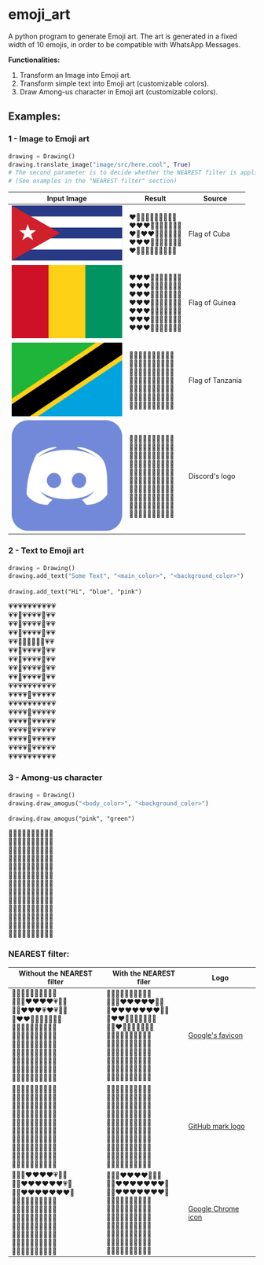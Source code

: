 # emoji_art
A python program to generate Emoji art. The art is generated in a fixed width of 10 emojis, in order to be compatible with WhatsApp Messages.

**Functionalities:**
1. Transform an Image into Emoji art.
2. Transform simple text into Emoji art (customizable colors).
3. Draw Among-us character in Emoji art (customizable colors).

## Examples:
### 1 - Image to Emoji art
```python
drawing = Drawing()
drawing.translate_image("image/src/here.cool", True)
# The second parameter is to decide whether the NEAREST filter is applied (applied by default).
# (See examples in the "NEAREST filter" section)
```
| Input Image  | Result | Source|
| ------------- | ------------- | ------------- |
| <img src="./examples/cuba.jpg" width="225"> |❤️💙💙💙💙💙💙💙💙💙<br>❤️❤️❤️🤍🤍🤍🤍🤍🤍🤍<br>❤️🤍❤️❤️💙💙💙💙💙💙<br>❤️❤️❤️🤍🤍🤍🤍🤍🤍🤍<br>❤️💙💙💙💙💙💙💙💙💙 | Flag of Cuba |
| <img src="./examples/guinea.png" width="225"> |❤️❤️❤️💛💛💛💛💚💚💚<br>❤️❤️❤️💛💛💛💛💚💚💚<br>❤️❤️❤️💛💛💛💛💚💚💚<br>❤️❤️❤️💛💛💛💛💚💚💚<br>❤️❤️❤️💛💛💛💛💚💚💚<br>❤️❤️❤️💛💛💛💛💚💚💚<br>❤️❤️❤️💛💛💛💛💚💚💚| Flag of Guinea |
| <img src="./examples/tanzania.png" width="225"> |💚💚💚💚💚💚💚💛🖤🖤<br>💚💚💚💚💚💛🖤🖤🖤💛<br>💚💚💚💚💛🖤🖤🖤💛💙<br>💚💚💚🖤🖤🖤🖤💙💙💙<br>💚💛🖤🖤🖤💛💙💙💙💙<br>💛🖤🖤🖤💛💙💙💙💙💙<br>🖤🖤💛💙💙💙💙💙💙💙| Flag of Tanzania |
| <img src="./examples/discord.jpg" width="225">|💜💜💜💜💜💜💜💜💜💜<br>💜💜💜💜💜💜💜💜💜💜<br>💜💜💜🤍💜💜🤍💜💜💜<br>💜💜🤍🤍🤍🤍🤍🤍💜💜<br>💜💜🤍🤍🤍🤍🤍🤍🤍💜<br>💜🤍🤍💜🤍💜💜🤍🤍💜<br>💜🤍🤍🤍🤍🤍🤍🤍🤍💜<br>💜💜🤍💜💜💜💜🤍💜💜<br>💜💜💜💜💜💜💜💜💜💜<br>💜💜💜💜💜💜💜💜💜💜|Discord's logo|

### 2 - Text to Emoji art
```python
drawing = Drawing()
drawing.add_text("Some Text", "<main_color>", "<background_color>")
```


`drawing.add_text("Hi", "blue", "pink")`

💗💗💗💗💗💗💗💗💗💗\
💗💗💙💗💗💗💗💙💗💗\
💗💗💙💗💗💗💗💙💗💗\
💗💗💙💗💗💗💗💙💗💗\
💗💗💙💙💙💙💙💙💗💗\
💗💗💙💗💗💗💗💙💗💗\
💗💗💙💗💗💗💗💙💗💗\
💗💗💙💗💗💗💗💙💗💗\
💗💗💙💗💗💗💗💙💗💗\
💗💗💗💗💗💗💗💗💗💗\
💗💗💗💗💙💗💗💗💗💗\
💗💗💗💗💗💗💗💗💗💗\
💗💗💗💗💙💗💗💗💗💗\
💗💗💗💗💙💗💗💗💗💗\
💗💗💗💗💙💗💗💗💗💗\
💗💗💗💗💙💗💗💗💗💗\
💗💗💗💗💙💗💗💗💗💗\
💗💗💗💗💗💗💗💗💗💗


### 3 - Among-us character
```python
drawing = Drawing()
drawing.draw_amogus("<body_color>", "<background_color>")
```

`drawing.draw_amogus("pink", "green")`

💚💚💚💚💚💚💚💚💚💚\
💚💚💚💚💗💗💗💗💚💚\
💚💚💚💗💗💗💗💗💗💚\
💚💚💚💗💗💙💙💙💙💚\
💚💗💗💗💗💙💙💙💙💚\
💚💗💗💗💗💙💙💙💙💚\
💚💗💗💗💗💗💗💗💗💚\
💚💗💗💗💗💗💗💗💗💚\
💚💗💗💗💗💗💗💗💗💚\
💚💚💚💗💗💗💗💗💗💚\
💚💚💚💗💗💚💗💗💚💚\
💚💚💚💗💗💚💗💗💚💚\
💚💚💚💚💚💚💚💚💚💚


### NEAREST filter:
| Without the NEAREST filter  | With the NEAREST filer | Logo|
| ------------- | ------------- | ------------- |
|🤍🤍🤍🤍🤍💗🤍🤍🤍🤍<br>🤍🤍💗❤️❤️❤️❤️💗🤍🤍<br>🤍💗❤️❤️❤️💗❤️💗🤍🤍<br>🤍❤️❤️🤍🤍🤍🤍🤍🤍🤍<br>💛🧡💗🤍🤍🤍🤍🤍🤍🤍<br>💛🧡🤍🤍🤍💙💙💙💙💜<br>💛🧡🤍🤍🤍🤍🤍💜💙💜<br>🤍💚💚🤍🤍🤍🤍💙💙🤍<br>🤍💜💚💚💙💜💚💙💜🤍<br>🤍🤍💜💚💚💚💚💙🤍🤍<br>🤍🤍🤍🤍🤍🤍🤍🤍🤍🤍  | 🤍🤍🤍🤍🤍🤍🤍🤍🤍🤍<br>🤍🤍💗❤️❤️❤️❤️❤️🤍🤍<br>🤍❤️❤️❤️❤️❤️❤️❤️🤍🤍<br>🤍❤️❤️🤍🤍🤍🤍🤍🤍🤍<br>🤍🧡❤️🤍🤍🤍🤍🤍🤍🤍<br>🧡🧡🤍🤍🤍💙💙💙💙💙<br>🤍🧡💜🤍🤍🤍🤍🤍💙🤍<br>🤍💚💚🤍🤍🤍🤍💙💙🤍<br>🤍💚💚💚💚💚💚💙💙🤍<br>🤍🤍💚💚💚💚💚💚🤍🤍<br>🤍🤍🤍🤍🤍🤍🤍🤍🤍🤍|[Google's favicon](./examples/google_logo.png)|
|🤍🤍💜🤎🖤🖤🤎💜🤍🤍<br>🤍🤎🖤🖤🖤🖤🖤🖤🤎🤍<br>💜🖤💜💜💜💜💜💜🖤💜<br>🖤🖤🤍🤍🤍🤍🤍🤍🖤🤎<br>🖤🖤🤍🤍🤍🤍🤍🤍🖤🖤<br>🖤🖤🤍🤍🤍🤍🤍🤍🖤🖤<br>🖤🖤💜🤍🤍🤍🤍💜🖤🤎<br>💜🤎🤎🤎🤍🤍🤎🖤🖤💜<br>🤍🤎🤎💜🤍🤍🤎🖤🤎🤍<br>🤍🤍💜💜🤍🤍💜💜🤍🤍|🤍🤍🤍🖤🖤🖤🖤🤍🤍🤍<br>🤍🖤🖤🖤🖤🖤🖤🖤🖤🤍<br>🤍🖤🤍🤍🤍🤍🤍🤍🖤🤍<br>🖤🖤🤍🤍🤍🤍🤍🤍🖤🖤<br>🖤🖤🤍🤍🤍🤍🤍🤍🖤🖤<br>🖤🖤🤍🤍🤍🤍🤍🤍🖤🖤<br>🖤🖤🤍🤍🤍🤍🤍🤍🖤🖤<br>🤍🖤🖤🖤🤍🤍🖤🖤🖤🤍<br>🤍🖤🖤🤍🤍🤍🖤🖤🖤🤍<br>🤍🤍🤍🖤🤍🤍🖤🤍🤍🤍|[GitHub mark logo](./examples/github_logo.png)|
|🤍🤍💗❤️❤️❤️❤️💗🤍🤍<br>🤍💗❤️❤️❤️❤️❤️❤️💗🤍<br>🤍🤎❤️❤️❤️❤️❤️❤️❤️🤍<br>💙🤎🤎💗💜💜💗🧡💛💛<br>💚💚🤎💜💙💙💜💛💛💛<br>💚💚🤎💜💙💙💜💛💛💛<br>💙💚💚💙💜💙🤍💛💛💛<br>🤍💚💚💚💙💙💛💛💛🤍<br>🤍💙💚💚💚💚💛💛🤍🤍<br>🤍🤍🤍💙💚💛💛🤍🤍🤍 | 🤍🤍🤍❤️❤️❤️❤️🤍🤍🤍<br>🤍🤎❤️❤️❤️❤️❤️❤️❤️🤍<br>🤍🤎❤️❤️❤️❤️❤️❤️❤️🤍<br>💚🤎🤎🤍💙💙🤍💛💛💛<br>💚💚🤎💙💙💙💙💛💛💛<br>💚💚💚💙💙💙💙💛💛💛<br>💚💚💚🤍💙💙🤍💛💛💛<br>🤍💚💚💚💚💚💛💛💛🤍<br>🤍💚💚💚💚💚💛💛💛🤍<br>🤍🤍🤍💚💚💛💛🤍🤍🤍|[Google Chrome icon](./examples/chrome_logo.png)|


